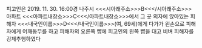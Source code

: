 피고인은 2019. 11. 30. 16:00경 나주시 <<<시아래주소>>>B<<</시아래주소>>> 아파트 <<<아파트내장소>>>C<<</아파트내장소>>>에서 그 곳 의자에 앉아있는 피해자 <<<내국인이름>>>D<<</내국인이름>>>(여, 69세)에게 다가가 왼손으로 피해자에게 어깨동무를 하고 피해자의 오른쪽 뺨에 피고인의 왼쪽 뺨을 대고 비벼 피해자를 강제추행하였다
